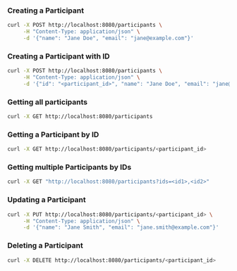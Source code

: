 ### Creating a Participant
```bash
curl -X POST http://localhost:8080/participants \
     -H "Content-Type: application/json" \
     -d '{"name": "Jane Doe", "email": "jane@example.com"}'
```

### Creating a Participant with ID
```bash
curl -X POST http://localhost:8080/participants \
     -H "Content-Type: application/json" \
     -d '{"id": "<participant_id>", "name": "Jane Doe", "email": "jane@example.com"}'

```

### Getting all participants
```bash
curl -X GET http://localhost:8080/participants
```

### Getting a Participant by ID
```bash
curl -X GET http://localhost:8080/participants/<participant_id>
```

### Getting multiple Participants by IDs
```bash
curl -X GET "http://localhost:8080/participants?ids=<id1>,<id2>"
```


### Updating a Participant
```bash
curl -X PUT http://localhost:8080/participants/<participant_id> \
     -H "Content-Type: application/json" \
     -d '{"name": "Jane Smith", "email": "jane.smith@example.com"}'
```

### Deleting a Participant
```bash
curl -X DELETE http://localhost:8080/participants/<participant_id>
```